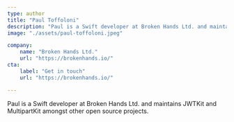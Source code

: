 ```yaml
---
type: author
title: "Paul Toffoloni"
description: "Paul is a Swift developer at Broken Hands Ltd. and maintains JWTKit and MultipartKit amongst other open source projects."
image: "./assets/paul-toffoloni.jpeg"

company: 
    name: "Broken Hands Ltd."
    url: "https://brokenhands.io/"
cta:
    label: "Get in touch"
    url: "https://brokenhands.io/"

---
```


Paul is a Swift developer at Broken Hands Ltd. and maintains JWTKit and MultipartKit amongst other open source projects.
